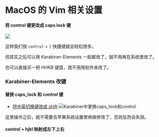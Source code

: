 # MacOS 的 Vim 相关设置


#### 将 control 键更改成 caps lock 键

![](../../images/Vim/更改按键-%20macOS.jpg)

这样我们按 `control` + `[` 快捷键就会轻松很多。

但其实之后可以用 Karabiner-Elements 一起都改了，就不用再在系统里改了。

也可以直接买一把 HHKB 键盘，就不用用软件来改了。

### Karabiner-Elements 改键

#### 替换 caps_lock 和 control 键

- [将中英切换键改成 shift](https://sspai.com/post/43324)
![Karabiner中更换caps_lock和control](../../images/Vim/karabiner更改caps_lock键和control键.jpg)

这里操作之后，就不需要去苹果系统设置里再做修改了，否则反而会失效。

#### control + hjkl 映射成左下上右

